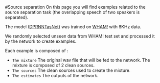 #Source separation 
On this page you will find examples related to the source separation task
(the overlapping speech of two speakers is separated).
  
The model ([DPRNNTasNet](https://arxiv.org/pdf/1910.06379.pdf)) was trained on [WHAM!](http://wham.whisper.ai/) with 8KHz data.
  
We randomly selected unseen data from WHAM! test set and processed it by the network to create examples.
  
Each example is composed of :
* `The mixture` The original wav file that will be fed to the network. The mixture is composed of 2 clean sources.
* `The sources`  The clean sources used to create the mixture.
* `The estimates` The outputs of the network.
  
